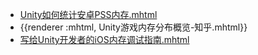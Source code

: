 - [Unity如何统计安卓PSS内存.mhtml](../assets/Unity如何统计安卓PSS内存？_-_知乎_1696855662543_0.mhtml)
- {{renderer :mhtml, Unity游戏内存分布概览-知乎.mhtml}}
- [写给Unity开发者的iOS内存调试指南.mhtml](../assets/写给Unity开发者的iOS内存调试指南_1696904393183_0.mhtml)